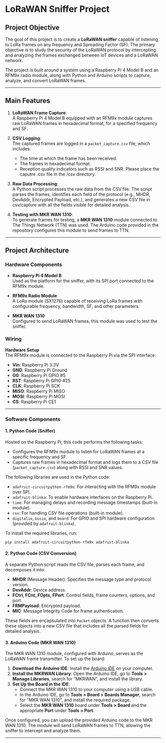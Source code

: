 # LoRaWAN Sniffer Project

## Project Objective
The goal of this project is to create a **LoRaWAN sniffer** capable of listening to LoRa frames on any frequency and Spreading Factor (SF). The primary objective is to study the security of the LoRaWAN protocol by intercepting and analyzing the frames exchanged between IoT devices and a LoRaWAN network.

The project is built around a system using a Raspberry Pi 4 Model B and an RFM9x radio module, along with Python and Arduino scripts to capture, analyze, and convert LoRaWAN frames.

---

## Main Features
1. **LoRaWAN Frame Capture**:  
   A Raspberry Pi 4 Model B equipped with an RFM9x module captures raw LoRaWAN frames in hexadecimal format, for a specified frequency and SF.

2. **CSV Logging**:  
   The captured frames are logged in a `packet_capture.csv` file, which includes:
   - The time at which the frame has been received.
   - The frames in hexadecimal format.
   - Reception quality indicators such as RSSI and SNR.
   Please place the caputre .csv file in the /csv directory.

3. **Raw Data Processing**:  
   A Python script processes the raw data from the CSV file. The script parses the frames, identifies each field of the protocol (e.g., MHDR, DevAddr, Encrypted Payload, etc.), and generates a new CSV file in csv/capture with all the fields visible for detailed analysis.

4. **Testing with MKR WAN 1310**:  
   To generate frames for testing, a **MKR WAN 1310** module connected to The Things Network (TTN) was used. The Arduino code provided in the repository configures this module to send frames to TTN.

---

## Project Architecture

### Hardware Components
- **Raspberry Pi 4 Model B**  
  Used as the platform for the sniffer, with its SPI port connected to the RFM9x module.

- **RFM9x Radio Module**  
  A LoRa module (SX1276) capable of receiving LoRa frames with configurable frequency, bandwidth, SF, and other parameters.

- **MKR WAN 1310**  
  Configured to send LoRaWAN frames, this module was used to test the sniffer.

### Wiring

**Hardware Setup**  
   The RFM9x module is connected to the Raspberry Pi via the SPI interface:  
   - **Vin**: Raspberry Pi 3.3V  
   - **GND**: Raspberry Pi Ground  
   - **G0**: Raspberry Pi GPIO #5  
   - **RST**: Raspberry Pi GPIO #25  
   - **CLK**: Raspberry Pi SCK  
   - **MISO**: Raspberry Pi MISO  
   - **MOSI**: Raspberry Pi MOSI  
   - **CS**: Raspberry Pi CE1  

---

### Software Components

#### 1. **Python Code (Sniffer)**  
   Hosted on the Raspberry Pi, this code performs the following tasks:
   - Configures the RFM9x module to listen for LoRaWAN frames at a specific frequency and SF.
   - Captures raw frames in hexadecimal format and logs them to a CSV file (`packet_capture.csv`) along with RSSI and SNR values.

   The following libraries are used in the Python code:  
   - `adafruit-circuitpython-rfm9x`: For interacting with the RFM9x module over SPI.  
   - `adafruit-blinka`: To enable hardware interfaces on the Raspberry Pi.  
   - `time`: For managing delays and recording message timestamps (built-in module).  
   - `csv`: For handling CSV file operations (built-in module).  
   - `digitalio`, `busio`, and `board`: For GPIO and SPI hardware configuration (provided by `adafruit-blinka`).

   To install the required libraries, run:  
   ```bash
   pip install adafruit-circuitpython-rfm9x adafruit-blinka
   ```

#### 2. **Python Code (CSV Conversion)**  
   A separate Python script reads the CSV file, parses each frame, and decomposes it into:
   - **MHDR** (Message Header): Specifies the message type and protocol version.
   - **DevAddr**: Device address.
   - **FCtrl, FCnt, FOpts, FPort**: Control fields, frame counters, options, and port.
   - **FRMPayload**: Encrypted payload.
   - **MIC**: Message Integrity Code for frame authentication.

   These fields are encapsulated into `Packet` objects. A function then converts these objects into a new CSV file that includes all the parsed fields for detailed analysis.

#### 3. **Arduino Code (MKR WAN 1310)**  
The MKR WAN 1310 module, configured with Arduino, serves as the LoRaWAN frame transmitter. To set up the board:  
1. **Download the Arduino IDE**: Install the [Arduino IDE](https://www.arduino.cc/en/software) on your computer.  
2. **Install the MKRWAN Library**: Open the Arduino IDE, go to **Tools > Manage Libraries**, search for "MKRWAN", and install the library.  
3. **Set Up the Board in the IDE**:  
   - Connect the MKR WAN 1310 to your computer using a USB cable.  
   - In the Arduino IDE, go to **Tools > Board > Boards Manager**, search for "MKR WAN 1310", and install the required package.  
   - Select the **MKR WAN 1310** board under **Tools > Board** and the appropriate **Port** under **Tools > Port**.  

Once configured, you can upload the provided Arduino code to the MKR WAN 1310. The module will send LoRaWAN frames to TTN, allowing the sniffer to intercept and analyze them.

---